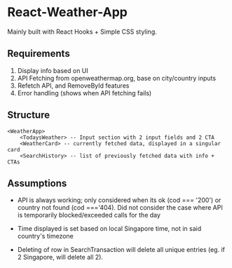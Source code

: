# React-Weather-App

Mainly built with React Hooks + Simple CSS styling.

## Requirements

1. Display info based on UI
2. API Fetching from openweathermap.org, base on city/country inputs
3. Refetch API, and RemoveById features
4. Error handling (shows when API fetching fails)

## Structure

```
<WeatherApp>
    <TodaysWeather> -- Input section with 2 input fields and 2 CTA
    <WeatherCard> -- currently fetched data, displayed in a singular card
    <SearchHistory> -- list of previously fetched data with info + CTAs
```

## Assumptions

- API is always working; only considered when its ok (cod === '200') or country not found (cod ==='404). 
Did not consider the case where API is temporarily blocked/exceeded calls for the day

- Time displayed is set based on local Singapore time, not in said country's timezone

- Deleting of row in SearchTransaction will delete all unique entries (eg. if 2 Singapore, will delete all 2).
